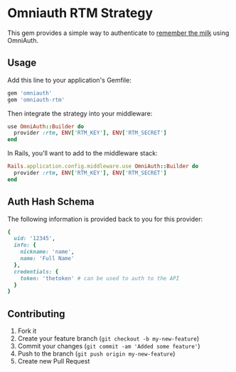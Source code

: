 # Omniauth RTM Strategy

This gem provides a simple way to authenticate to [remember the milk](http://rememberthemilk.com) using OmniAuth.

## Usage

Add this line to your application's Gemfile:

```ruby
gem 'omniauth'
gem 'omniauth-rtm'
```

Then integrate the strategy into your middleware:

```ruby
use OmniAuth::Builder do
  provider :rtm, ENV['RTM_KEY'], ENV['RTM_SECRET']
end
```

In Rails, you'll want to add to the middleware stack:

```ruby
Rails.application.config.middleware.use OmniAuth::Builder do
  provider :rtm, ENV['RTM_KEY'], ENV['RTM_SECRET']
end
```

## Auth Hash Schema

The following information is provided back to you for this provider:

```ruby
{
  uid: '12345',
  info: {
    nickname: 'name',
    name: 'Full Name'
  },
  credentials: {
    token: 'thetoken' # can be used to auth to the API
  }
}
```

## Contributing

1. Fork it
2. Create your feature branch (`git checkout -b my-new-feature`)
3. Commit your changes (`git commit -am 'Added some feature'`)
4. Push to the branch (`git push origin my-new-feature`)
5. Create new Pull Request
